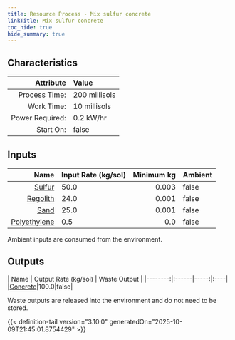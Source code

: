 ```yaml
---
title: Resource Process - Mix sulfur concrete
linkTitle: Mix sulfur concrete
toc_hide: true
hide_summary: true
---
```

<!-- This is generated by the MarsSim HelpGenertor, do not edit. -->

## Characteristics

| Attribute      | Value |
|--------:|:------|
|Process Time:|200 millisols|
|Work Time:|10 millisols|
|Power Required:|0.2 kW/hr|
|Start On:|false|

## Inputs
| Name      | Input Rate (kg/sol) | Minimum kg | Ambient |
|--------:|:------|-----:|:----|
|[Sulfur](/docs/definitions/resource/sulfur)|50.0|0.003|false|
|[Regolith](/docs/definitions/resource/regolith)|24.0|0.001|false|
|[Sand](/docs/definitions/resource/sand)|25.0|0.001|false|
|[Polyethylene](/docs/definitions/resource/polyethylene)|0.5|0.0|false|

Ambient inputs are consumed from the environment.

## Outputs
| Name      | Output Rate (kg/sol) | Waste Output |
|--------:|:------|-----:|:----|
|[Concrete](/docs/definitions/resource/concrete)|100.0|false|

Waste outputs are released into the environment and do not need to be stored.


{{< definition-tail version="3.10.0" generatedOn="2025-10-09T21:45:01.8754429" >}}



